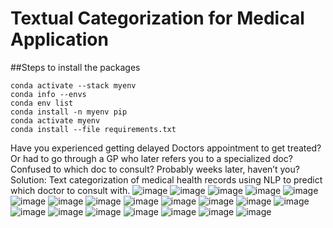 # Textual Categorization for Medical Application

##Steps to install the packages
```
conda activate --stack myenv
conda info --envs
conda env list
conda install -n myenv pip
conda activate myenv
conda install --file requirements.txt
```
Have you experienced getting delayed Doctors appointment to get treated? Or had to go through a GP who later refers you to a specialized doc? Confused to which doc to consult?
	Probably weeks later, haven’t you?
Solution: Text categorization of medical health records using NLP to predict which doctor to consult with.
![image](https://user-images.githubusercontent.com/61950234/111899149-1103e380-8a01-11eb-9d7e-d1fdefac4d30.png)
![image](https://user-images.githubusercontent.com/61950234/111899151-15c89780-8a01-11eb-94a6-ff0b47abbd35.png)
![image](https://user-images.githubusercontent.com/61950234/111899153-1a8d4b80-8a01-11eb-86cc-bc0bafed60ce.png)
![image](https://user-images.githubusercontent.com/61950234/111899156-1cefa580-8a01-11eb-9573-fcf539a21d0a.png)
![image](https://user-images.githubusercontent.com/61950234/111899162-2973fe00-8a01-11eb-9294-29d0e25dda05.png)
![image](https://user-images.githubusercontent.com/61950234/111899165-2e38b200-8a01-11eb-8bd4-a2473ae15e74.png)
![image](https://user-images.githubusercontent.com/61950234/111899177-385ab080-8a01-11eb-8271-4b49ffac91fe.png)
![image](https://user-images.githubusercontent.com/61950234/111899178-3a247400-8a01-11eb-8031-42cd90a5df0a.png)
![image](https://user-images.githubusercontent.com/61950234/111899179-3bee3780-8a01-11eb-82f4-5b3dee0eb950.png)
![image](https://user-images.githubusercontent.com/61950234/111899190-4e687100-8a01-11eb-8731-b6536ccc01dd.png)
![image](https://user-images.githubusercontent.com/61950234/111899193-532d2500-8a01-11eb-84d1-e32afc9a0c84.png)
![image](https://user-images.githubusercontent.com/61950234/111899199-62ac6e00-8a01-11eb-95cd-e556c53e75c2.png)
![image](https://user-images.githubusercontent.com/61950234/111899200-68a24f00-8a01-11eb-986f-b4e63db40e25.png)
![image](https://user-images.githubusercontent.com/61950234/111899203-6e983000-8a01-11eb-96b0-2d3cbe077e6d.png)
![image](https://user-images.githubusercontent.com/61950234/111899212-7bb51f00-8a01-11eb-913a-3801984f1a07.png)
![image](https://user-images.githubusercontent.com/61950234/111899218-853e8700-8a01-11eb-80c6-b4b2cb3a27f4.png)
![image](https://user-images.githubusercontent.com/61950234/111899221-88d20e00-8a01-11eb-95f5-b41bf905fb9e.png)
![image](https://user-images.githubusercontent.com/61950234/111899226-912a4900-8a01-11eb-9785-db154a2134f8.png)
![image](https://user-images.githubusercontent.com/61950234/111899230-97202a00-8a01-11eb-8fac-7f2494b3eedf.png)
![image](https://user-images.githubusercontent.com/61950234/111899236-9daea180-8a01-11eb-9920-2c397edbfe89.png)




